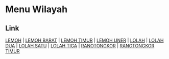 # Menu Wilayah

## Link

[LEMOH](https://github.com/gigit-pemilu/pemilu-2024-71-sulawesi-utara/tree/main/pilpres/hitung-suara/sub/71-sulawesi-utara/sub/02-minahasa/sub/24-tombariri-timur/sub/2001-lemoh)
 | 
[LEMOH BARAT](https://github.com/gigit-pemilu/pemilu-2024-71-sulawesi-utara/tree/main/pilpres/hitung-suara/sub/71-sulawesi-utara/sub/02-minahasa/sub/24-tombariri-timur/sub/2002-lemoh-barat)
 | 
[LEMOH TIMUR](https://github.com/gigit-pemilu/pemilu-2024-71-sulawesi-utara/tree/main/pilpres/hitung-suara/sub/71-sulawesi-utara/sub/02-minahasa/sub/24-tombariri-timur/sub/2003-lemoh-timur)
 | 
[LEMOH UNER](https://github.com/gigit-pemilu/pemilu-2024-71-sulawesi-utara/tree/main/pilpres/hitung-suara/sub/71-sulawesi-utara/sub/02-minahasa/sub/24-tombariri-timur/sub/2004-lemoh-uner)
 | 
[LOLAH](https://github.com/gigit-pemilu/pemilu-2024-71-sulawesi-utara/tree/main/pilpres/hitung-suara/sub/71-sulawesi-utara/sub/02-minahasa/sub/24-tombariri-timur/sub/2005-lolah)
 | 
[LOLAH DUA](https://github.com/gigit-pemilu/pemilu-2024-71-sulawesi-utara/tree/main/pilpres/hitung-suara/sub/71-sulawesi-utara/sub/02-minahasa/sub/24-tombariri-timur/sub/2007-lolah-dua)
 | 
[LOLAH SATU](https://github.com/gigit-pemilu/pemilu-2024-71-sulawesi-utara/tree/main/pilpres/hitung-suara/sub/71-sulawesi-utara/sub/02-minahasa/sub/24-tombariri-timur/sub/2006-lolah-satu)
 | 
[LOLAH TIGA](https://github.com/gigit-pemilu/pemilu-2024-71-sulawesi-utara/tree/main/pilpres/hitung-suara/sub/71-sulawesi-utara/sub/02-minahasa/sub/24-tombariri-timur/sub/2008-lolah-tiga)
 | 
[RANOTONGKOR](https://github.com/gigit-pemilu/pemilu-2024-71-sulawesi-utara/tree/main/pilpres/hitung-suara/sub/71-sulawesi-utara/sub/02-minahasa/sub/24-tombariri-timur/sub/2009-ranotongkor)
 | 
[RANOTONGKOR TIMUR](https://github.com/gigit-pemilu/pemilu-2024-71-sulawesi-utara/tree/main/pilpres/hitung-suara/sub/71-sulawesi-utara/sub/02-minahasa/sub/24-tombariri-timur/sub/2010-ranotongkor-timur)

